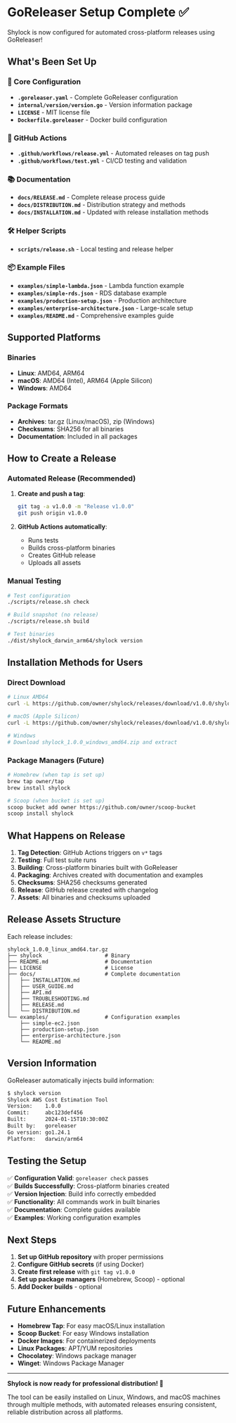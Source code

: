 # GoReleaser Setup Complete ✅

Shylock is now configured for automated cross-platform releases using GoReleaser!

## What's Been Set Up

### 🔧 Core Configuration
- **`.goreleaser.yaml`** - Complete GoReleaser configuration
- **`internal/version/version.go`** - Version information package
- **`LICENSE`** - MIT license file
- **`Dockerfile.goreleaser`** - Docker build configuration

### 🚀 GitHub Actions
- **`.github/workflows/release.yml`** - Automated releases on tag push
- **`.github/workflows/test.yml`** - CI/CD testing and validation

### 📚 Documentation
- **`docs/RELEASE.md`** - Complete release process guide
- **`docs/DISTRIBUTION.md`** - Distribution strategy and methods
- **`docs/INSTALLATION.md`** - Updated with release installation methods

### 🛠️ Helper Scripts
- **`scripts/release.sh`** - Local testing and release helper

### 📦 Example Files
- **`examples/simple-lambda.json`** - Lambda function example
- **`examples/simple-rds.json`** - RDS database example
- **`examples/production-setup.json`** - Production architecture
- **`examples/enterprise-architecture.json`** - Large-scale setup
- **`examples/README.md`** - Comprehensive examples guide

## Supported Platforms

### Binaries
- **Linux**: AMD64, ARM64
- **macOS**: AMD64 (Intel), ARM64 (Apple Silicon)  
- **Windows**: AMD64

### Package Formats
- **Archives**: tar.gz (Linux/macOS), zip (Windows)
- **Checksums**: SHA256 for all binaries
- **Documentation**: Included in all packages

## How to Create a Release

### Automated Release (Recommended)

1. **Create and push a tag**:
   ```bash
   git tag -a v1.0.0 -m "Release v1.0.0"
   git push origin v1.0.0
   ```

2. **GitHub Actions automatically**:
   - Runs tests
   - Builds cross-platform binaries
   - Creates GitHub release
   - Uploads all assets

### Manual Testing

```bash
# Test configuration
./scripts/release.sh check

# Build snapshot (no release)
./scripts/release.sh build

# Test binaries
./dist/shylock_darwin_arm64/shylock version
```

## Installation Methods for Users

### Direct Download
```bash
# Linux AMD64
curl -L https://github.com/owner/shylock/releases/download/v1.0.0/shylock_1.0.0_linux_amd64.tar.gz | tar xz

# macOS (Apple Silicon)
curl -L https://github.com/owner/shylock/releases/download/v1.0.0/shylock_1.0.0_darwin_arm64.tar.gz | tar xz

# Windows
# Download shylock_1.0.0_windows_amd64.zip and extract
```

### Package Managers (Future)
```bash
# Homebrew (when tap is set up)
brew tap owner/tap
brew install shylock

# Scoop (when bucket is set up)
scoop bucket add owner https://github.com/owner/scoop-bucket
scoop install shylock
```

## What Happens on Release

1. **Tag Detection**: GitHub Actions triggers on `v*` tags
2. **Testing**: Full test suite runs
3. **Building**: Cross-platform binaries built with GoReleaser
4. **Packaging**: Archives created with documentation and examples
5. **Checksums**: SHA256 checksums generated
6. **Release**: GitHub release created with changelog
7. **Assets**: All binaries and checksums uploaded

## Release Assets Structure

Each release includes:
```
shylock_1.0.0_linux_amd64.tar.gz
├── shylock                    # Binary
├── README.md                  # Documentation
├── LICENSE                    # License
├── docs/                      # Complete documentation
│   ├── INSTALLATION.md
│   ├── USER_GUIDE.md
│   ├── API.md
│   ├── TROUBLESHOOTING.md
│   ├── RELEASE.md
│   └── DISTRIBUTION.md
└── examples/                  # Configuration examples
    ├── simple-ec2.json
    ├── production-setup.json
    ├── enterprise-architecture.json
    └── README.md
```

## Version Information

GoReleaser automatically injects build information:
```bash
$ shylock version
Shylock AWS Cost Estimation Tool
Version:    1.0.0
Commit:     abc123def456
Built:      2024-01-15T10:30:00Z
Built by:   goreleaser
Go version: go1.24.1
Platform:   darwin/arm64
```

## Testing the Setup

✅ **Configuration Valid**: `goreleaser check` passes  
✅ **Builds Successfully**: Cross-platform binaries created  
✅ **Version Injection**: Build info correctly embedded  
✅ **Functionality**: All commands work in built binaries  
✅ **Documentation**: Complete guides available  
✅ **Examples**: Working configuration examples  

## Next Steps

1. **Set up GitHub repository** with proper permissions
2. **Configure GitHub secrets** (if using Docker)
3. **Create first release** with `git tag v1.0.0`
4. **Set up package managers** (Homebrew, Scoop) - optional
5. **Add Docker builds** - optional

## Future Enhancements

- **Homebrew Tap**: For easy macOS/Linux installation
- **Scoop Bucket**: For easy Windows installation  
- **Docker Images**: For containerized deployments
- **Linux Packages**: APT/YUM repositories
- **Chocolatey**: Windows package manager
- **Winget**: Windows Package Manager

---

**Shylock is now ready for professional distribution! 🎉**

The tool can be easily installed on Linux, Windows, and macOS machines through multiple methods, with automated releases ensuring consistent, reliable distribution across all platforms.